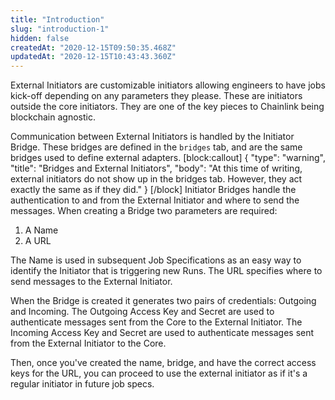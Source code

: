 ```yaml
---
title: "Introduction"
slug: "introduction-1"
hidden: false
createdAt: "2020-12-15T09:50:35.468Z"
updatedAt: "2020-12-15T10:43:43.360Z"
---
```

External Initiators are customizable initiators allowing engineers to have jobs kick-off depending on any parameters they please. These are initiators outside the core initiators. They are one of the key pieces to Chainlink being blockchain agnostic.

Communication between External Initiators is handled by the Initiator Bridge. These bridges are defined in the `bridges` tab, and are the same bridges used to define external adapters. 
[block:callout]
{
  "type": "warning",
  "title": "Bridges and External Initiators",
  "body": "At this time of writing, external initiators do not show up in the bridges tab. However, they act exactly the same as if they did."
}
[/block]
 Initiator Bridges handle the authentication to and from the External Initiator and where to send the messages. When creating a Bridge two parameters are required: 

1. A Name 
2. A URL

The Name is used in subsequent Job Specifications as an easy way to identify the Initiator that is triggering new Runs. The URL specifies where to send messages to the External Initiator.

When the Bridge is created it generates two pairs of credentials: Outgoing and Incoming. The Outgoing Access Key and Secret are used to authenticate messages sent from the Core to the External Initiator. The Incoming Access Key and Secret are used to authenticate messages sent from the External Initiator to the Core.

Then, once you've created the name, bridge, and have the correct access keys for the URL, you can proceed to use the external initiator as if it's a regular initiator in future job specs.